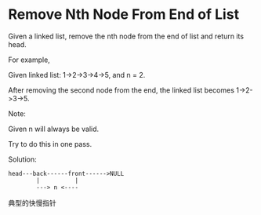 # Remove Nth Node From End of List

Given a linked list, remove the nth node from the end of list and return its head.

For example,

   Given linked list: 1->2->3->4->5, and n = 2.

   After removing the second node from the end, the linked list becomes 1->2->3->5.

Note:

Given n will always be valid.

Try to do this in one pass.

Solution:

    head---back------front------>NULL
            |          |
            ---> n <----

典型的快慢指针